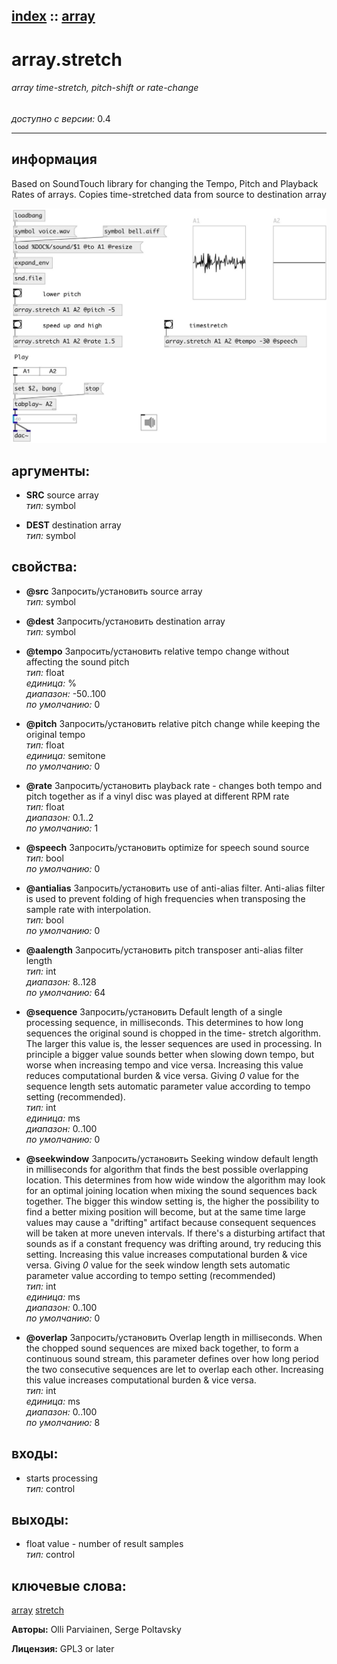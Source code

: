 [index](index.html) :: [array](category_array.html)
---

# array.stretch

###### array time-stretch, pitch-shift or rate-change

*доступно с версии:* 0.4

---


## информация
Based on SoundTouch library for changing the Tempo, Pitch and Playback Rates of arrays. Copies time-stretched data from source to destination array


[![example](../examples/img/array.stretch.jpg)](../examples/pd/array.stretch.pd)



## аргументы:

* **SRC**
source array<br>
_тип:_ symbol<br>

* **DEST**
destination array<br>
_тип:_ symbol<br>





## свойства:

* **@src** 
Запросить/установить source array<br>
_тип:_ symbol<br>

* **@dest** 
Запросить/установить destination array<br>
_тип:_ symbol<br>

* **@tempo** 
Запросить/установить relative tempo change without affecting the sound pitch<br>
_тип:_ float<br>
_единица:_ %<br>
_диапазон:_ -50..100<br>
_по умолчанию:_ 0<br>

* **@pitch** 
Запросить/установить relative pitch change while keeping the original tempo<br>
_тип:_ float<br>
_единица:_ semitone<br>
_по умолчанию:_ 0<br>

* **@rate** 
Запросить/установить playback rate - changes both tempo and pitch together as if a vinyl disc was
played at different RPM rate<br>
_тип:_ float<br>
_диапазон:_ 0.1..2<br>
_по умолчанию:_ 1<br>

* **@speech** 
Запросить/установить optimize for speech sound source<br>
_тип:_ bool<br>
_по умолчанию:_ 0<br>

* **@antialias** 
Запросить/установить use of anti-alias filter. Anti-alias filter is used to prevent folding of high
frequencies when transposing the sample rate with interpolation.<br>
_тип:_ bool<br>
_по умолчанию:_ 0<br>

* **@aalength** 
Запросить/установить pitch transposer anti-alias filter length<br>
_тип:_ int<br>
_диапазон:_ 8..128<br>
_по умолчанию:_ 64<br>

* **@sequence** 
Запросить/установить Default length of a single processing sequence, in milliseconds. This
determines to how long sequences the original sound is chopped in the time-
stretch algorithm. The larger this value is, the lesser sequences are used in
processing. In principle a bigger value sounds better when slowing down tempo,
but worse when increasing tempo and vice versa. Increasing this value reduces
computational burden &amp; vice versa. Giving *0* value for the sequence length
sets automatic parameter value according to tempo setting (recommended).<br>
_тип:_ int<br>
_единица:_ ms<br>
_диапазон:_ 0..100<br>
_по умолчанию:_ 0<br>

* **@seekwindow** 
Запросить/установить Seeking window default length in milliseconds for algorithm that finds the best
possible overlapping location. This determines from how wide window the
algorithm may look for an optimal joining location when mixing the sound
sequences back together. The bigger this window setting is, the higher the
possibility to find a better mixing position will become, but at the same time
large values may cause a &#34;drifting&#34; artifact because consequent sequences will
be taken at more uneven intervals. If there&#39;s a disturbing artifact that sounds
as if a constant frequency was drifting around, try reducing this setting.
Increasing this value increases computational burden &amp; vice versa. Giving *0*
value for the seek window length sets automatic parameter value according to
tempo setting (recommended)<br>
_тип:_ int<br>
_единица:_ ms<br>
_диапазон:_ 0..100<br>
_по умолчанию:_ 0<br>

* **@overlap** 
Запросить/установить Overlap length in milliseconds. When the chopped sound sequences are mixed back
together, to form a continuous sound stream, this parameter defines over how
long period the two consecutive sequences are let to overlap each other.
Increasing this value increases computational burden &amp; vice versa.<br>
_тип:_ int<br>
_единица:_ ms<br>
_диапазон:_ 0..100<br>
_по умолчанию:_ 8<br>



## входы:

* starts processing<br>
_тип:_ control



## выходы:

* float value - number of result samples<br>
_тип:_ control



## ключевые слова:

[array](keywords/array.html)
[stretch](keywords/stretch.html)






**Авторы:** Olli Parviainen, Serge Poltavsky




**Лицензия:** GPL3 or later





